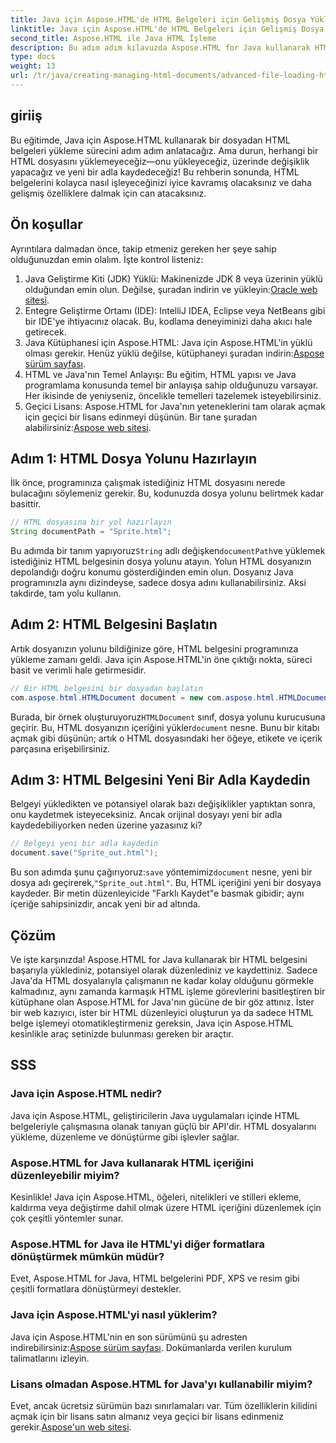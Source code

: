 ```yaml
---
title: Java için Aspose.HTML'de HTML Belgeleri için Gelişmiş Dosya Yükleme
linktitle: Java için Aspose.HTML'de HTML Belgeleri için Gelişmiş Dosya Yükleme
second_title: Aspose.HTML ile Java HTML İşleme
description: Bu adım adım kılavuzda Aspose.HTML for Java kullanarak HTML belgelerini nasıl yükleyeceğinizi, işleyeceğinizi ve kaydedeceğinizi öğrenin. Java projelerinizde gelişmiş HTML işlemenin kilidini açın.
type: docs
weight: 13
url: /tr/java/creating-managing-html-documents/advanced-file-loading-html-documents/
---
```

## giriiş
Bu eğitimde, Java için Aspose.HTML kullanarak bir dosyadan HTML belgeleri yükleme sürecini adım adım anlatacağız. Ama durun, herhangi bir HTML dosyasını yüklemeyeceğiz—onu yükleyeceğiz, üzerinde değişiklik yapacağız ve yeni bir adla kaydedeceğiz! Bu rehberin sonunda, HTML belgelerini kolayca nasıl işleyeceğinizi iyice kavramış olacaksınız ve daha gelişmiş özelliklere dalmak için can atacaksınız.
## Ön koşullar
Ayrıntılara dalmadan önce, takip etmeniz gereken her şeye sahip olduğunuzdan emin olalım. İşte kontrol listeniz:
1.  Java Geliştirme Kiti (JDK) Yüklü: Makinenizde JDK 8 veya üzerinin yüklü olduğundan emin olun. Değilse, şuradan indirin ve yükleyin:[Oracle web sitesi](https://www.oracle.com/java/technologies/javase-downloads.html).
2. Entegre Geliştirme Ortamı (IDE): IntelliJ IDEA, Eclipse veya NetBeans gibi bir IDE'ye ihtiyacınız olacak. Bu, kodlama deneyiminizi daha akıcı hale getirecek.
3.  Java Kütüphanesi için Aspose.HTML: Java için Aspose.HTML'in yüklü olması gerekir. Henüz yüklü değilse, kütüphaneyi şuradan indirin:[Aspose sürüm sayfası](https://releases.aspose.com/html/java/).
4. HTML ve Java'nın Temel Anlayışı: Bu eğitim, HTML yapısı ve Java programlama konusunda temel bir anlayışa sahip olduğunuzu varsayar. Her ikisinde de yeniyseniz, öncelikle temelleri tazelemek isteyebilirsiniz.
5.  Geçici Lisans: Aspose.HTML for Java'nın yeteneklerini tam olarak açmak için geçici bir lisans edinmeyi düşünün. Bir tane şuradan alabilirsiniz:[Aspose web sitesi](https://purchase.aspose.com/temporary-license/).

## Adım 1: HTML Dosya Yolunu Hazırlayın
İlk önce, programınıza çalışmak istediğiniz HTML dosyasını nerede bulacağını söylemeniz gerekir. Bu, kodunuzda dosya yolunu belirtmek kadar basittir.
```java
// HTML dosyasına bir yol hazırlayın
String documentPath = "Sprite.html";
```
 Bu adımda bir tanım yapıyoruz`String` adlı değişken`documentPath`ve yüklemek istediğiniz HTML belgesinin dosya yolunu atayın. Yolun HTML dosyanızın depolandığı doğru konumu gösterdiğinden emin olun. Dosyanız Java programınızla aynı dizindeyse, sadece dosya adını kullanabilirsiniz. Aksi takdirde, tam yolu kullanın.
## Adım 2: HTML Belgesini Başlatın
Artık dosyanızın yolunu bildiğinize göre, HTML belgesini programınıza yükleme zamanı geldi. Java için Aspose.HTML'in öne çıktığı nokta, süreci basit ve verimli hale getirmesidir.
```java
// Bir HTML belgesini bir dosyadan başlatın
com.aspose.html.HTMLDocument document = new com.aspose.html.HTMLDocument(documentPath);
```
 Burada, bir örnek oluşturuyoruz`HTMLDocument` sınıf, dosya yolunu kurucusuna geçirir. Bu, HTML dosyanızın içeriğini yükler`document` nesne. Bunu bir kitabı açmak gibi düşünün; artık o HTML dosyasındaki her öğeye, etikete ve içerik parçasına erişebilirsiniz.
## Adım 3: HTML Belgesini Yeni Bir Adla Kaydedin
Belgeyi yükledikten ve potansiyel olarak bazı değişiklikler yaptıktan sonra, onu kaydetmek isteyeceksiniz. Ancak orijinal dosyayı yeni bir adla kaydedebiliyorken neden üzerine yazasınız ki?
```java
// Belgeyi yeni bir adla kaydedin
document.save("Sprite_out.html");
```
 Bu son adımda şunu çağırıyoruz:`save` yöntemimiz`document` nesne, yeni bir dosya adı geçirerek,`"Sprite_out.html"`. Bu, HTML içeriğini yeni bir dosyaya kaydeder. Bir metin düzenleyicide "Farklı Kaydet"e basmak gibidir; aynı içeriğe sahipsinizdir, ancak yeni bir ad altında.
## Çözüm
Ve işte karşınızda! Aspose.HTML for Java kullanarak bir HTML belgesini başarıyla yüklediniz, potansiyel olarak düzenlediniz ve kaydettiniz. Sadece Java'da HTML dosyalarıyla çalışmanın ne kadar kolay olduğunu görmekle kalmadınız, aynı zamanda karmaşık HTML işleme görevlerini basitleştiren bir kütüphane olan Aspose.HTML for Java'nın gücüne de bir göz attınız.
İster bir web kazıyıcı, ister bir HTML düzenleyici oluşturun ya da sadece HTML belge işlemeyi otomatikleştirmeniz gereksin, Java için Aspose.HTML kesinlikle araç setinizde bulunması gereken bir araçtır.
## SSS
### Java için Aspose.HTML nedir?
Java için Aspose.HTML, geliştiricilerin Java uygulamaları içinde HTML belgeleriyle çalışmasına olanak tanıyan güçlü bir API'dir. HTML dosyalarını yükleme, düzenleme ve dönüştürme gibi işlevler sağlar.
### Aspose.HTML for Java kullanarak HTML içeriğini düzenleyebilir miyim?
Kesinlikle! Java için Aspose.HTML, öğeleri, nitelikleri ve stilleri ekleme, kaldırma veya değiştirme dahil olmak üzere HTML içeriğini düzenlemek için çok çeşitli yöntemler sunar.
### Aspose.HTML for Java ile HTML'yi diğer formatlara dönüştürmek mümkün müdür?
Evet, Aspose.HTML for Java, HTML belgelerini PDF, XPS ve resim gibi çeşitli formatlara dönüştürmeyi destekler.
### Java için Aspose.HTML'yi nasıl yüklerim?
 Java için Aspose.HTML'nin en son sürümünü şu adresten indirebilirsiniz:[Aspose sürüm sayfası](https://releases.aspose.com/html/java/). Dokümanlarda verilen kurulum talimatlarını izleyin.
### Lisans olmadan Aspose.HTML for Java'yı kullanabilir miyim?
 Evet, ancak ücretsiz sürümün bazı sınırlamaları var. Tüm özelliklerin kilidini açmak için bir lisans satın almanız veya geçici bir lisans edinmeniz gerekir.[Aspose'un web sitesi](https://purchase.aspose.com/temporary-license/).